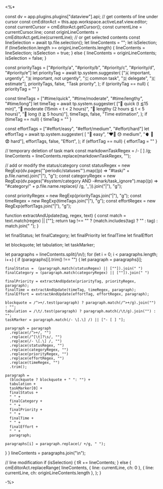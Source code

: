 <%*

const dv = app.plugins.plugins["dataview"].api;
// get contents of line under cursor
const cmEditorAct = this.app.workspace.activeLeaf.view.editor;
const currentCursor = cmEditorAct.getCursor();
const currentLine = currentCursor.line;
const originLineContents = cmEditorAct.getLine(currentLine);
// or get selected contents
const lineSelection = await tp.file.selection();
let lineContents = "";
let isSelection;
if (lineSelection.length >= originLineContents.length) {
  lineContents = lineSelection;
  isSelection = true;
} else {
  lineContents = originLineContents;
  isSelection = false;
}

const priorityTags = ["#priority/a", "#priority/b", "#priority/c", "#priority/d", "#priority/e"]
let priorityTag = await tp.system.suggester(
  ["🇦 important, urgently", "🇧 important, not urgently", "🇨 common task", "🇩 delegate", "🇪 estimate"],
  priorityTags,
  false,
  "Task priority",
);
if (priorityTag == null) { priorityTag = "" }

const timeTags = ["#time/quick", "#time/moderate", "#time/lengthy", "#time/long"]
let timeTag = await tp.system.suggester(
  ["🤏 quick (t ⪅15 min)", "🐰 moderate (15min < t < 2 hours)", "🐢 lengthy (2 hours ⪅ t < 5 hours)", "🐌 long (t ⪆ 5 hours)"],
  timeTags,
  false,
  "Time estimation",
);
if (timeTag == null) { timeTag = "" }

const effortTags = ["#effort/easy", "#effort/medium", "#effort/hard"]
let effortTag = await tp.system.suggester(
  [ "💖 easy", "❤️‍🔥 😓 medium", "🫀 🥵 😨 hard"],
  effortTags,
  false,
  "Effort",
);
if (effortTag == null) { effortTag = "" }

// temporary deletion of task mark
const markdownTaskRegex = /- \[ \] /g;
lineContents = lineContents.replace(markdownTaskRegex, "");

// add or modify the status/category
const statusRegex = new RegExp(dv.pages('"periodic/statuses"').map((p) => "#task/" + p.file.name).join("|"), "g");
const categoryRegex = new RegExp(dv.pages("#system/category AND -#mark/task_ignore").map((p) => "#category/" + p.file.name.replace(/ /g, '_')).join("|"), "g");

const priorityRegex = new RegExp(priorityTags.join("|"), "g");
const timeRegex = new RegExp(timeTags.join("|"), "g");
const effortRegex = new RegExp(effortTags.join("|"), "g");

function extractAndUpdate(tag, regex, text) {
  const match = text.match(regex) || [""];
  return tag !== "" ? (match.includes(tag) ? "" : tag) : match.join(" ");
}

let finalStatus;
let finalCategory;
let finalPriority
let finalTime
let finalEffort

let blockquote;
let tabulation;
let taskMarker;

let paragraphs = lineContents.split(/\n/);
for (let i = 0; i < paragraphs.length; i++) {
  if (paragraphs[i].trim() !== "") {
    let paragraph = paragraphs[i];
    
    finalStatus =  (paragraph.match(statusRegex) || [""]).join(" ")
    finalCategory = (paragraph.match(categoryRegex) || [""]).join(" ")
    
    finalPriority = extractAndUpdate(priorityTag, priorityRegex, paragraph);
    finalTime = extractAndUpdate(timeTag, timeRegex, paragraph);
    finalEffort = extractAndUpdate(effortTag, effortRegex, paragraph);

    blockquote = /^>+/.test(paragraph) ? paragraph.match(/^>+/g).join("") : "";
    tabulation = /\t/.test(paragraph) ? paragraph.match(/\t/g).join("") : "";
    taskMarker = paragraph.match(/- \[.\] /) || ["- [ ] "];

    paragraph = paragraph
      .replace(/^>+/, "")
      .replace(/^[\t]?\s/, "")
      .replace(/- \[.\] /, "")
      .replace(statusRegex, "")
      .replace(categoryRegex, "")
      .replace(priorityRegex, "")
      .replace(effortRegex, "")
      .replace(timeRegex, "")
      .trim();

    paragraph =
      (blockquote ? blockquote + " ": "") +
      tabulation +
      taskMarker[0] +
      finalStatus +
      " " +
      finalCategory +
      " " +
      finalPriority + 
      " " +
      finalTime + 
      " " +
      finalEffort + 
      " " +
      paragraph;

    paragraphs[i] = paragraph.replace(/ +/g, " ");
  }
}
lineContents = paragraphs.join("\n");

// line modification
if (isSelection) {
  tR += lineContents;
} else {
  cmEditorAct.replaceRange(
    lineContents,
    { line: currentLine, ch: 0 },
    { line: currentLine, ch: originLineContents.length },
  );
}

-%>